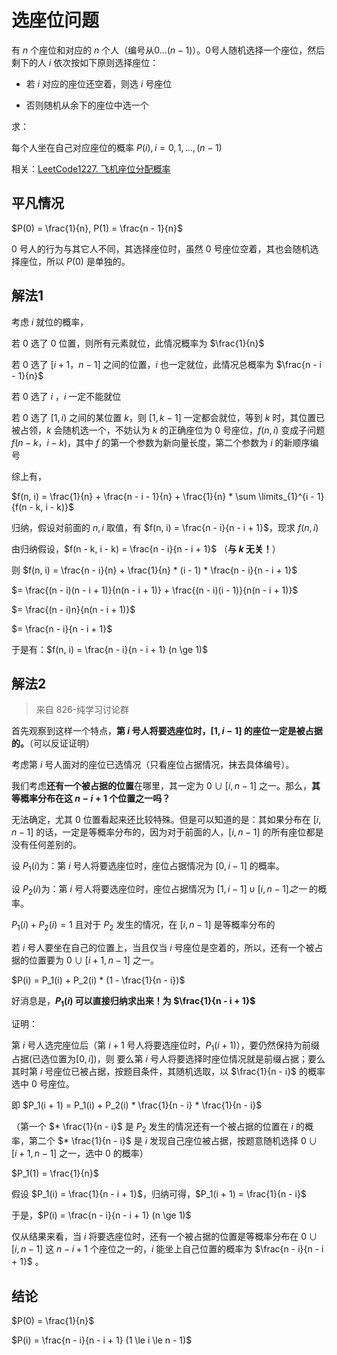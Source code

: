 # 选座位问题

有 $n$ 个座位和对应的 $n$ 个人（编号从$0...(n - 1)$）。0号人随机选择一个座位，然后剩下的人 $i$ 依次按如下原则选择座位：

* 若 $i$ 对应的座位还空着，则选 $i$ 号座位

* 否则随机从余下的座位中选一个

求：

每个人坐在自己对应座位的概率 $P(i), i = 0, 1, ... , (n - 1)$

相关：[LeetCode1227. 飞机座位分配概率](https://leetcode.cn/problems/airplane-seat-assignment-probability/)

## 平凡情况

$P(0) = \frac{1}{n}, P(1) = \frac{n - 1}{n}$

$0$ 号人的行为与其它人不同，其选择座位时，虽然 $0$ 号座位空着，其也会随机选择座位，所以 $P(0)$ 是单独的。

## 解法1

考虑 $i$ 就位的概率，

若 $0$ 选了 $0$ 位置，则所有元素就位，此情况概率为 $\frac{1}{n}$

若 $0$ 选了 $[i + 1， n - 1]$ 之间的位置，$i$ 也一定就位，此情况总概率为 $\frac{n - i - 1}{n}$

若 $0$ 选了 $i$ ，$i$ 一定不能就位

若 $0$ 选了 $[1, i)$ 之间的某位置 $k$，则 $[1, k - 1]$ 一定都会就位，等到 $k$ 时，其位置已被占领，$k$ 会随机选一个，不妨认为 $k$ 的正确座位为 $0$ 号座位，$f(n, i)$ 变成子问题 $f (n - k，i - k)$，其中 $f$ 的第一个参数为新向量长度，第二个参数为 $i$ 的新顺序编号

综上有，

$f(n, i) = \frac{1}{n} + \frac{n - i - 1}{n} + \frac{1}{n} * \sum \limits_{1}^{i - 1} {f(n - k, i - k)}$

归纳，假设对前面的 $n, i$ 取值，有 $f(n, i) = \frac{n - i}{n - i + 1}$，现求 $f(n, i)$

由归纳假设，$f(n - k, i - k) = \frac{n - i}{n - i + 1}$ （**与 $k$ 无关！**）

则 $f(n, i) = \frac{n - i}{n} + \frac{1}{n} * (i - 1) * \frac{n - i}{n - i + 1}$

$= \frac{(n - i)(n - i + 1)}{n(n - i + 1)} + \frac{(n - i)(i - 1)}{n(n - i + 1)}$

$= \frac{(n - i)n}{n(n - i + 1)}$

$= \frac{n - i}{n - i + 1}$

于是有：$f(n, i) = \frac{n - i}{n - i + 1} (n \ge 1)$

## 解法2
> 来自 826-纯学习讨论群

首先观察到这样一个特点，**第 $i$ 号人将要选座位时，$[1, i - 1]$ 的座位一定是被占据的。**（可以反证证明）

考虑第 $i$ 号人面对的座位已选情况（只看座位占据情况，抹去具体编号）。

我们考虑**还有一个被占据的位置**在哪里，其一定为 $0 ∪ [i, n - 1]$ 之一。那么，**其等概率分布在这 $n - i + 1$ 个位置之一吗？**

无法确定，尤其 $0$ 位置看起来还比较特殊。但是可以知道的是：其如果分布在 $[i, n - 1]$ 的话，一定是等概率分布的，因为对于前面的人，$[i, n - 1]$ 的所有座位都是没有任何差别的。

设 $P_1(i)$为：第 $i$ 号人将要选座位时，座位占据情况为 $[0, i - 1]$ 的概率。

设 $P_2(i)$为：第 $i$ 号人将要选座位时，座位占据情况为 $[1, i - 1] ∪ [i, n - 1]之一$  的概率。

$P_1(i) + P_2(i) = 1$ 且对于 $P_2$ 发生的情况，在 $[i, n - 1]$ 是等概率分布的

若 $i$ 号人要坐在自己的位置上，当且仅当 $i$ 号座位是空着的，所以，还有一个被占据的位置要为 $0 ∪ [i + 1, n - 1]$ 之一。

$P(i) = P_1(i) + P_2(i) * (1 - \frac{1}{n - i})$

好消息是，**$P_1(i)$ 可以直接归纳求出来！为 $\frac{1}{n - i + 1}$**

证明：

第 $i$ 号人选完座位后（第 $i + 1$ 号人将要选座位时，$P_1(i + 1)$），要仍然保持为前缀占据(已选位置为$[0, i]$)，则 要么第 $i$ 号人将要选择时座位情况就是前缀占据；要么其时第 $i$ 号座位已被占据，按题目条件，其随机选取，以 $\frac{1}{n - i}$ 的概率选中 $0$ 号座位。

即 $P_1(i + 1) = P_1(i) + P_2(i) * \frac{1}{n - i} * \frac{1}{n - i}$

（第一个 $* \frac{1}{n - i}$ 是 $P_2$ 发生的情况还有一个被占据的位置在 $i$ 的概率，第二个 $* \frac{1}{n - i}$ 是 $i$ 发现自己座位被占据，按题意随机选择 ${0} ∪ [i + 1, n - 1]$ 之一，选中 $0$ 的概率）

$P_1(1) = \frac{1}{n}$

假设 $P_1(i) = \frac{1}{n - i + 1}$，归纳可得，$P_1(i + 1) = \frac{1}{n - i}$

于是，$P(i) = \frac{n - i}{n - i + 1} (n \ge 1)$

仅从结果来看，当 $i$ 将要选座位时，还有一个被占据的位置是等概率分布在 ${0} ∪ [i, n - 1]$ 这 $n - i + 1$ 个座位之一的，$i$ 能坐上自己位置的概率为 $\frac{n - i}{n - i + 1}$ 。

## 结论

$P(0) = \frac{1}{n}$

$P(i) = \frac{n - i}{n - i + 1} (1 \le i \le n - 1)$